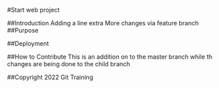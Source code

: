 #Start web project

##Introduction
Adding a line extra
More changes via feature branch
##Purpose

##Deployment

##How to Contribute
This is an addition on to the master branch while th changes are being done to the child branch

##Copyright
2022 Git Training